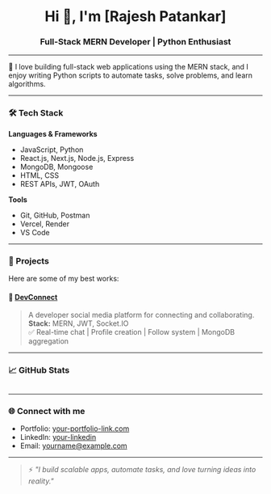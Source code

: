 
<h1 align="center">Hi 👋, I'm [Rajesh Patankar]</h1>
<h3 align="center">Full-Stack MERN Developer | Python Enthusiast</h3>

---

💼 I love building full-stack web applications using the MERN stack, and I enjoy writing Python scripts to automate tasks, solve problems, and learn algorithms.

---

### 🛠️ Tech Stack

**Languages & Frameworks**
- JavaScript, Python
- React.js, Next.js, Node.js, Express
- MongoDB, Mongoose
- HTML, CSS
- REST APIs, JWT, OAuth

**Tools**
- Git, GitHub, Postman
- Vercel, Render
- VS Code

---

### 📌 Projects

Here are some of my best works:

#### 🔹 [DevConnect](https://)
> A developer social media platform for connecting and collaborating.  
**Stack:** MERN, JWT, Socket.IO  
✅ Real-time chat | Profile creation | Follow system | MongoDB aggregation


---

### 📈 GitHub Stats

<p align="center">
  <img src="" />
  <br />
  <img src="" />
</p>

---

### 🌐 Connect with me

- Portfolio: [your-portfolio-link.com](https://your-portfolio-link.com)
- LinkedIn: [your-linkedin](https://linkedin.com/in/yourusername)
- Email: yourname@example.com

---

> ⚡ *"I build scalable apps, automate tasks, and love turning ideas into reality."*
